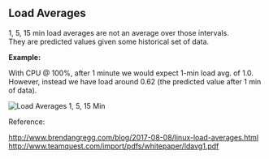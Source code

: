 ## Load Averages

1, 5, 15 min load averages are not an average over those intervals.\
They are predicted values given some historical set of data.

**Example:**

With CPU @ 100%, after 1 minute we would expect 1-min load avg. of 1.0.\
However, instead we have load around 0.62 (the predicted value after 1 min of data).

![Load Averages 1, 5, 15 Min](http://www.brendangregg.com/blog/images/2017/loadavg.png)

Reference:

http://www.brendangregg.com/blog/2017-08-08/linux-load-averages.html
http://www.teamquest.com/import/pdfs/whitepaper/ldavg1.pdf
